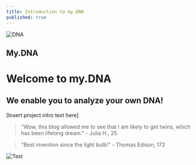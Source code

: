 ```yaml
---
title: Introduction to my.DNA
published: true
---
```

![DNA](/emerald/img/snp.png)

## My.DNA

# Welcome to my.DNA

##  We enable you to analyze your own DNA!

[Insert project intro text here]


> "Wow, this blog allowed me to see that I am likely to get twins, which has been lifelong dream." - Julia H., 25

> "Best invention since the light bulb!" - Thomas Edison, 172


![Test](/emerald/img/img-test.png "Test")
